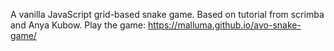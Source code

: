 A vanilla JavaScript grid-based snake game.
Based on tutorial from scrimba and Anya Kubow.
Play the game: https://malluma.github.io/avo-snake-game/
